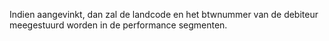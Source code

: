 Indien aangevinkt, dan zal de landcode en het btwnummer van de debiteur meegestuurd worden in de performance segmenten.